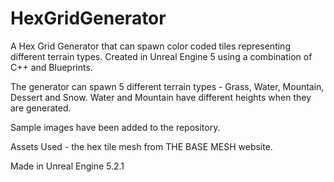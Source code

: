 # HexGridGenerator
A Hex Grid Generator that can spawn color coded tiles representing different terrain types. 
Created in Unreal Engine 5 using a combination of C++ and Blueprints.

The generator can spawn 5 different terrain types - Grass, Water, Mountain, Dessert and Snow.
Water and Mountain have different heights when they are generated.

Sample images have been added to the repository.

Assets Used - the hex tile mesh from THE BASE MESH website.

Made in Unreal Engine 5.2.1
